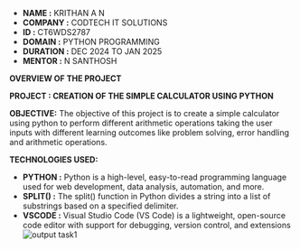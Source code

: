 - **NAME :** KRITHAN A N
- **COMPANY :** CODTECH IT SOLUTIONS
- **ID :** CT6WDS2787
- **DOMAIN :** PYTHON PROGRAMMING
- **DURATION :** DEC 2024 TO JAN 2025
- **MENTOR :** N SANTHOSH

 **OVERVIEW OF THE PROJECT**

**PROJECT : CREATION OF THE SIMPLE CALCULATOR USING PYTHON**

**OBJECTIVE:**
  The objective of this project is to create a simple calculator using python to perform different arithmetic operations taking the user inputs with different learning outcomes like problem solving, error handling and arithmetic operations.

**TECHNOLOGIES USED:**
- **PYTHON :** Python is a high-level, easy-to-read programming language used for web development, data analysis, automation, and more.
- **SPLIT() :** The split() function in Python divides a string into a list of substrings based on a specified delimiter.
- **VSCODE :** Visual Studio Code (VS Code) is a lightweight, open-source code editor with support for debugging, version control, and extensions ![output task1](https://github.com/user-attachments/assets/b20f1544-fa19-4edc-8729-1555303c96f7)
